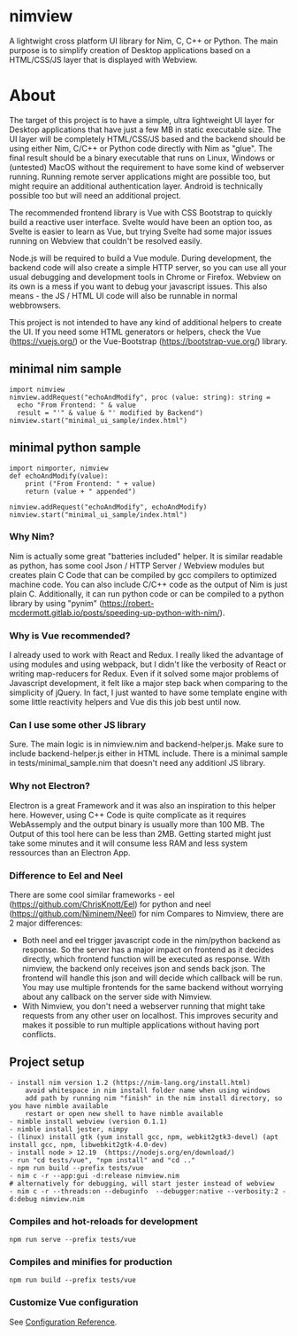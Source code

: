 # nimview
A lightwight cross platform UI library for Nim, C, C++ or Python. The main purpose is to simplify creation of Desktop applications based on a HTML/CSS/JS layer that is displayed with Webview.

# About

The target of this project is to have a simple, ultra lightweight UI layer for Desktop applications that have just a few MB in static executable size. The UI layer will be completely HTML/CSS/JS based and the backend should be using either Nim, C/C++ or Python code directly with Nim as "glue". The final result should be a binary executable that runs on Linux, Windows or (untested) MacOS  without the requirement to have some kind of webserver running. Running remote server applications might are possible too, but might require an additional authentication layer. Android is technically possible too but will need an additional project. 

The recommended frontend library is Vue with CSS Bootstrap to quickly build a reactive user interface. Svelte would have been an option too, as Svelte is easier to learn as Vue, but trying Svelte had some major issues running on Webview that couldn't be resolved easily.

Node.js will be required to build a Vue module. During development, the backend code will also create a simple HTTP server, so you can use all your usual debugging and development tools in Chrome or Firefox. Webview on its own is a mess if you want to debug your javascript issues.
This also means - the JS / HTML UI code will also be runnable in normal webbrowsers.

This project is not intended to have any kind of additional helpers to create the UI. If you need some HTML generators or helpers, check the Vue (https://vuejs.org/) or the Vue-Bootstrap (https://bootstrap-vue.org/) library.

## minimal nim sample
```
import nimview
nimview.addRequest("echoAndModify", proc (value: string): string =
  echo "From Frontend: " & value
  result = "'" & value & "' modified by Backend")
nimview.start("minimal_ui_sample/index.html")
```
## minimal python sample
```
import nimporter, nimview
def echoAndModify(value):
    print ("From Frontend: " + value)
    return (value + " appended")

nimview.addRequest("echoAndModify", echoAndModify)
nimview.start("minimal_ui_sample/index.html")
```

### Why Nim?
Nim is actually some great "batteries included" helper. It is similar readable as python, has some cool Json / HTTP Server / Webview modules but creates plain C Code that can be compiled by gcc compilers to optimized machine code. You can also include C/C++ code as the output of Nim is just plain C. Additionally, it can run python code or can be compiled to a python library by using "pynim" (https://robert-mcdermott.gitlab.io/posts/speeding-up-python-with-nim/).

### Why is Vue recommended?
I already used to work with React and Redux. I really liked the advantage of using modules and using webpack, but I didn't like the verbosity of React or writing map-reducers for Redux. Even if it solved some major problems of Javascript development, it felt like a major step back when comparing to the simplicity of jQuery. In fact, I just wanted to have some template engine with some little reactivity helpers and Vue dis this job best until now.

### Can I use some other JS library
Sure. The main logic is in nimview.nim and backend-helper.js. Make sure to include backend-helper.js either in HTML include. There is a minimal sample in tests/minimal_sample.nim that doesn't need any additionl JS library.

### Why not Electron?
Electron is a great Framework and it was also an inspiration to this helper here. However, using C++ Code is quite complicate as it requires WebAssemply and the output binary is usually more than 100 MB.
The Output of this tool here can be less than 2MB. Getting started might just take some minutes and it will consume less RAM and less system ressources than an Electron App.

### Difference to Eel and Neel
There are some cool similar frameworks - eel (https://github.com/ChrisKnott/Eel)  for python and neel (https://github.com/Niminem/Neel) for nim
Compares to Nimview, there are 2 major differences: 
- Both neel and eel trigger javascript code in the nim/python backend as response. So the server has a major impact on frontend as it decides directly, which frontend function will be executed as response. With nimview, the backend only receives json and sends back json. The frontend will handle this json and will decide which callback will be run. You may use multiple frontends for the same backend without worrying about any callback on the server side with Nimview.
- With Nimview, you don't need a webserver running that might take requests from any other user on localhost. This improves security and makes it possible to run multiple applications without having port conflicts.

## Project setup
```
- install nim version 1.2 (https://nim-lang.org/install.html)
    avoid whitespace in nim install folder name when using windows
    add path by running nim "finish" in the nim install directory, so you have nimble available
    restart or open new shell to have nimble available
- nimble install webview (version 0.1.1)
- nimble install jester, nimpy
- (linux) install gtk (yum install gcc, npm, webkit2gtk3-devel) (apt install gcc, npm, libwebkit2gtk-4.0-dev)
- install node > 12.19  (https://nodejs.org/en/download/)
- run "cd tests/vue", "npm install" and "cd .." 
- npm run build --prefix tests/vue
- nim c -r --app:gui -d:release nimview.nim 
# alternatively for debugging, will start jester instead of webview
- nim c -r --threads:on --debuginfo  --debugger:native --verbosity:2 -d:debug nimview.nim
```

### Compiles and hot-reloads for development
```
npm run serve --prefix tests/vue
```

### Compiles and minifies for production
```
npm run build --prefix tests/vue
```

### Customize Vue configuration
See [Configuration Reference](https://cli.vuejs.org/config/).
